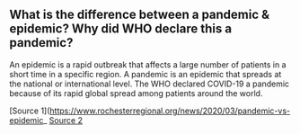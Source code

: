 ## What is the difference between a pandemic & epidemic? Why did WHO declare this a pandemic?

An epidemic is a rapid outbreak that affects a large number of patients in a short time in a specific region. A pandemic is an epidemic that spreads at the national or international level. The WHO declared COVID-19 a pandemic because of its rapid global spread among patients around the world. 

[Source 1](https://www.rochesterregional.org/news/2020/03/pandemic-vs-epidemic_
[Source 2](https://www.who.int/dg/speeches/detail/who-director-general-s-opening-remarks-at-the-media-briefing-on-covid-19---11-march-2020)

